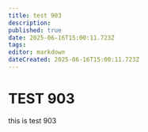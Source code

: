 ```yaml
---
title: test 903
description: 
published: true
date: 2025-06-16T15:00:11.723Z
tags: 
editor: markdown
dateCreated: 2025-06-16T15:00:11.723Z
---
```


# TEST 903
this is test 903
